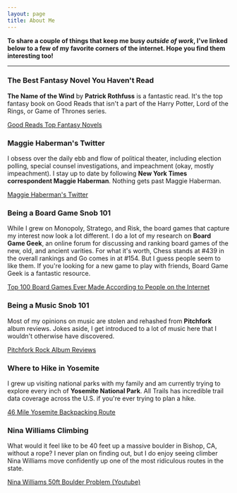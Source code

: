 ```yaml
---
layout: page
title: About Me
---
```


**To share a couple of things that keep me busy *outside of work*, I've linked below to a few of my favorite corners of the internet. Hope you find them interesting too!**

---

### The Best Fantasy Novel You Haven't Read

**The Name of the Wind** by **Patrick Rothfuss** is a fantastic read. It's the top fantasy book on Good Reads that isn't a part of the Harry Potter, Lord of the Rings, or Game of Thrones series.

[Good Reads Top Fantasy Novels](https://www.goodreads.com/shelf/show/fantasy)

### Maggie Haberman's Twitter

I obsess over the daily ebb and flow of political theater, including election polling, special counsel investigations, and impeachment (okay, mostly impeachment). I stay up to date by following **New York Times correspondent Maggie Haberman**. Nothing gets past Maggie Haberman.

[Maggie Haberman's Twitter](https://twitter.com/maggieNYT)

### Being a Board Game Snob 101

While I grew on Monopoly, Stratego, and Risk, the board games that capture my interest now look a lot different. I do a lot of my research on **Board Game Geek**, an online forum for discussing and ranking board games of the new, old, and ancient varities. For what it's worth, Chess stands at #439 in the overall rankings and Go comes in at #154. But I guess people seem to like them. If you're looking for a new game to play with friends, Board Game Geek is a fantastic resource.

[Top 100 Board Games Ever Made According to People on the Internet](https://boardgamegeek.com/browse/boardgame)

### Being a Music Snob 101

Most of my opinions on music are stolen and rehashed from **Pitchfork** album reviews. Jokes aside, I get introduced to a lot of music here that I wouldn't otherwise have discovered.

[Pitchfork Rock Album Reviews](https://pitchfork.com/reviews/albums/?genre=rock)

### Where to Hike in Yosemite

I grew up visiting national parks with my family and am currently trying to explore every inch of **Yosemite National Park**. All Trails has incredible trail data coverage across the U.S. if you're ever trying to plan a hike.

[46 Mile Yosemite Backpacking Route](https://www.alltrails.com/explore/trail/us/california/the-clark-range-and-red-peak-pass-trail)

### Nina Williams Climbing

What would it feel like to be 40 feet up a massive boulder in Bishop, CA, without a rope? I never plan on finding out, but I do enjoy seeing climber Nina Williams move confidently up one of the most ridiculous routes in the state.

[Nina Williams 50ft Boulder Problem (Youtube)](https://www.youtube.com/watch?v=S_XqoAkkIWw&feature=youtu.be&t=158)